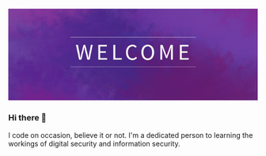 ![Image of Profile Banner](https://github.com/Cassiedee/Cassiedee/blob/master/profilebanners.jpg)

### Hi there 👋

I code on occasion, believe it or not. I'm a dedicated person to learning the workings of digital security and information security.

<!--
**Cassiedee/Cassiedee** is a ✨ _special_ ✨ repository because its `README.md` (this file) appears on your GitHub profile.

Here are some ideas to get you started:

- 🔭 I’m currently working on ...
- 🌱 I’m currently learning ...
- 👯 I’m looking to collaborate on ...
- 🤔 I’m looking for help with ...
- 💬 Ask me about ...
- 📫 How to reach me: ...
- 😄 Pronouns: ...
- ⚡ Fun fact: ...
-->
